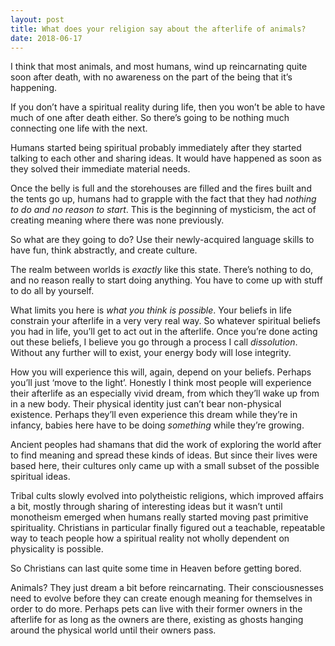 ```yaml
---
layout: post
title: What does your religion say about the afterlife of animals?
date: 2018-06-17
---
```


<p>I think that most animals, and most humans, wind up reincarnating quite soon after death, with no awareness on the part of the being that it’s happening.</p><p>If you don’t have a spiritual reality during life, then you won’t be able to have much of one after death either. So there’s going to be nothing much connecting one life with the next.</p><p>Humans started being spiritual probably immediately after they started talking to each other and sharing ideas. It would have happened as soon as they solved their immediate material needs.</p><p>Once the belly is full and the storehouses are filled and the fires built and the tents go up, humans had to grapple with the fact that they had <i>nothing to do and no reason to start</i>. This is the beginning of mysticism, the act of creating meaning where there was none previously.</p><p>So what are they going to do? Use their newly-acquired language skills to have fun, think abstractly, and create culture.</p><p>The realm between worlds is <i>exactly </i>like this state. There’s nothing to do, and no reason really to start doing anything. You have to come up with stuff to do all by yourself.</p><p>What limits you here is <i>what you think is possible</i>. Your beliefs in life constrain your afterlife in a very very real way. So whatever spiritual beliefs you had in life, you’ll get to act out in the afterlife. Once you’re done acting out these beliefs, I believe you go through a process I call <i>dissolution</i>. Without any further will to exist, your energy body will lose integrity.</p><p>How you will experience this will, again, depend on your beliefs. Perhaps you’ll just ‘move to the light’. Honestly I think most people will experience their afterlife as an especially vivid dream, from which they’ll wake up from in a new body. Their physical identity just can’t bear non-physical existence. Perhaps they’ll even experience this dream while they’re in infancy, babies here have to be doing <i>something</i> while they’re growing.</p><p>Ancient peoples had shamans that did the work of exploring the world after to find meaning and spread these kinds of ideas. But since their lives were based here, their cultures only came up with a small subset of the possible spiritual ideas.</p><p>Tribal cults slowly evolved into polytheistic religions, which improved affairs a bit, mostly through sharing of interesting ideas but it wasn’t until monotheism emerged when humans really started moving past primitive spirituality. Christians in particular finally figured out a teachable, repeatable way to teach people how a spiritual reality not wholly dependent on physicality is possible.</p><p>So Christians can last quite some time in Heaven before getting bored.</p><p>Animals? They just dream a bit before reincarnating. Their consciousnesses need to evolve before they can create enough meaning for themselves in order to do more. Perhaps pets can live with their former owners in the afterlife for as long as the owners are there, existing as ghosts hanging around the physical world until their owners pass.</p>
